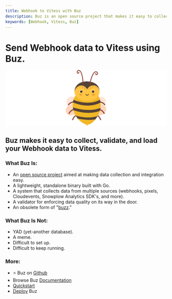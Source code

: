 ```yaml
---
title: Webhook to Vitess with Buz
description: Buz is an open source project that makes it easy to collect, validate, and load Webhook data to Vitess.
keywords: [Webhook, Vitess, Buz]
---
```


# Send Webhook data to Vitess using Buz.

![buzz](../../../static/img/buzz.png)


## Buz makes it easy to collect, validate, and load your Webhook data to Vitess.


### What Buz Is:

- An [open source project](https://github.com/silverton-io/buz) aimed at making data collection and integration easy.
- A lightweight, standalone binary built with Go.
- A system that collects data from multiple sources (webhooks, pixels, Cloudevents, Snowplow Analytics SDK's, and more).
- A validator for enforcing data quality on its way in the door.
- An obsolete form of "[buzz](https://www.merriam-webster.com/dictionary/buzz)."


### What Buz Is Not:

- YAD (yet-another database).
- A meme.
- Difficult to set up.
- Difficult to keep running.


### More:
- ⭐ Buz on [Github](https://github.com/silverton-io/buz)
- Browse Buz [Documentation](/)
- [Quickstart](/examples/quickstart)
- [Deploy](category/deploying-buz) Buz
